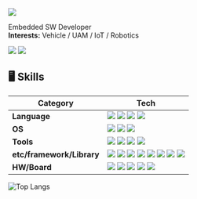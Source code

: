 <img src="https://capsule-render.vercel.app/api?type=waving&color=ACBCFF&fontColor=0F1035&height=200&section=header&text=Welcome+to+Taehui's+Github!👋&fontSize=40"/>

Embedded SW Developer
<br>
**Interests:** Vehicle / UAM / IoT / Robotics

<p>
  <!-- Tistory -->
  <a href="https://justdoit-coding.tistory.com/"><img src="https://img.shields.io/badge/Tech Blog-000000?style=flat-square&logo=tistory&logoColor=white"/></a>
  <!-- LinkedIn -->
  <a href="https://www.linkedin.com/feed/"><img src="https://img.shields.io/badge/LinkedIn-0A66C2?style=flat-square&logo=linkedin&logoColor=white"/></a>
  <!-- Notion -->
</p>

<!--
## 🎙️ Video

## 📋 Projects & Research
학교 플젝
CRC

## 🏆 Awards

## ⭐ boot camp

## 📝 Papers
타겟 드론
이온풍

-->

## 🖥️ Skills

| **Category**      | **Tech** |
| ----------------- | -------- |
| **Language** | <a href="#"><img src="https://img.shields.io/badge/Python-3776AB?style=flat-square&logo=python&logoColor=white"/></a> <a href="#"><img src="https://img.shields.io/badge/C-00599C?style=flat-square&logo=c&logoColor=white"/></a> <a href="#"><img src="https://img.shields.io/badge/C++-00599C?style=flat-square&logo=c%2B%2B&logoColor=white"/></a> <a href="#"><img src="https://img.shields.io/badge/MATLAB-0076A8?style=flat-square&logo=mathworks&logoColor=white"/></a> |
| **OS** | <a href="#"><img src="https://img.shields.io/badge/Linux-FCC624?style=flat-square&logo=linux&logoColor=black"/></a> <a href="#"><img src="https://img.shields.io/badge/Windows-0078D6?style=flat-square&logo=windows&logoColor=white"/></a> <a href="#"><img src="https://img.shields.io/badge/WSL-0a97f5?style=flat-square&logo=linux&logoColor=white"/></a> |
| **Tools** | <a href="#"><img src="https://img.shields.io/badge/Git-F05032?style=flat-square&logo=git&logoColor=white"/></a> <a href="#"><img src="https://img.shields.io/badge/Jira-0052CC?style=flat-square&logo=jira&logoColor=white"/></a> <a href="#"><img src="https://img.shields.io/badge/Confluence-172B4D?style=flat-square&logo=confluence&logoColor=white"/></a> <a href="#"><img src="https://img.shields.io/badge/Notion-000000?style=flat-square&logo=notion&logoColor=white"/></a> |
| **etc/framework/Library** | <a href="#"><img src="https://img.shields.io/badge/Simulink-EE5C22?style=flat-square&logo=mathworks&logoColor=white"/></a> <a href="#"><img src="https://img.shields.io/badge/OpenCV-5C3EE8?style=flat-square&logo=opencv&logoColor=white"/></a> <a href="#"><img src="https://img.shields.io/badge/PyTorch-EE4C2C?style=flat-square&logo=pytorch&logoColor=white"/></a> <a href="#"><img src="https://img.shields.io/badge/TensorFlow-FF6F00?style=flat-square&logo=tensorflow&logoColor=white"/></a> <a href="#"><img src="https://img.shields.io/badge/SLAM-0Cc7b7?style=flat-square&logo=semantic-release&logoColor=white"/></a> <a href="#"><img src="https://img.shields.io/badge/ROS-22314E?style=flat-square&logo=ros&logoColor=white"/></a> <a href="#"><img src="https://img.shields.io/badge/OrCAD-ED1C24?style=flat-square&logoColor=white"/></a> <a href="#"><img src="https://img.shields.io/badge/Gazebo-8E24AA?style=flat-square&logo=gnometerminal&logoColor=white"/></a> |
| **HW/Board** | <a href="#"><img src="https://img.shields.io/badge/Arduino-00979D?style=flat-square&logo=arduino&logoColor=white"/></a> <a href="#"><img src="https://img.shields.io/badge/Raspberry%20Pi-A22846?style=flat-square&logo=raspberrypi&logoColor=white"/></a> <a href="#"><img src="https://img.shields.io/badge/Jetson%20Nano-76B900?style=flat-square&logo=nvidia&logoColor=white"/></a> <a href="#"><img src="https://img.shields.io/badge/Infineon%20TC3XX-009999?style=flat-square&logo=infineon&logoColor=white"/></a> <a href="#"><img src="https://img.shields.io/badge/STM32-03234B?style=flat-square&logo=stmicroelectronics&logoColor=white"/></a> |

<!-- 사용한 언어 순위 카드 -->
![Top Langs](https://github-readme-stats.vercel.app/api/top-langs/?username=chocomacaroom&layout=compact&theme=algolia)

